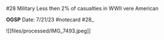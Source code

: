 #28
Military
Less
then
2% of casualties
in WWII vere American


**OGSP** 
Date: 7/21/23
 #notecard
 #28_ 

![[files/processed/IMG_7493.jpeg]]